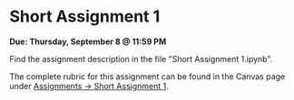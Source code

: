 # Short Assignment 1

**Due: Thursday, September 8 @ 11:59 PM**

Find the assignment description in the file "Short Assignment 1.ipynb".

The complete rubric for this assignment can be found in the Canvas page under [Assignments -> Short Assignment 1](https://ufl.instructure.com/courses/464118/assignments/5387538).
